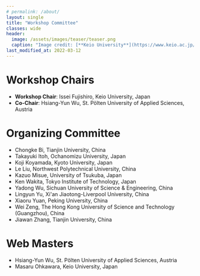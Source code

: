 ```yaml
---
# permalink: /about/
layout: single
title: "Workshop Committee"
classes: wide
header:
  image: /assets/images/teaser/teaser.png
  caption: "Image credit: [**Keio University**](https://www.keio.ac.jp/en/)"
last_modified_at: 2022-03-12
---
```



# Workshop Chairs

* **Workshop Chair**: Issei Fujishiro, Keio University, Japan
* **Co-Chair**: Hsiang-Yun Wu, St. Pölten University of Applied Sciences, Austria

# Organizing Committee

* Chongke Bi, Tianjin University, China
* Takayuki Itoh, Ochanomizu University, Japan
* Koji Koyamada, Kyoto University, Japan
* Le Liu, Northwest Polytechnical University, China
* Kazuo Misue, University of Tsukuba, Japan
* Ken Wakita, Tokyo Institute of Technology, Japan
* Yadong Wu, Sichuan University of Science & Engineering, China
* Lingyun Yu, Xi'an Jiaotong-Liverpool University, China
* Xiaoru Yuan, Peking University, China
* Wei Zeng, The Hong Kong University of Science and Technology (Guangzhou), China
* Jiawan Zhang, Tianjin University, China

# Web Masters

* Hsiang-Yun Wu, St. Pölten University of Applied Sciences, Austria
* Masaru Ohkawara, Keio University, Japan
